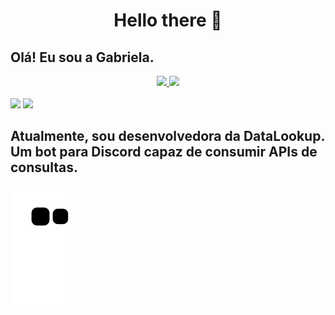 <h1 align="center">Hello there  👋</h1>

## Olá! Eu sou a Gabriela.
<div align="center">
  <a href="https://github.com/gabyhacking">
  <img height="180em" src="https://github-readme-stats.vercel.app/api?username=gabyhacking&show_icons=true&theme=dracula&include_all_commits=true&count_private=true"/>
  <img height="180em" src="https://github-readme-stats.vercel.app/api/top-langs/?username=gabyhacking&layout=compact&langs_count=7&theme=dracula"/>
</div><br>
 
<div> 
  <a href="https://instagram.com/gabyhacking" target="_blank"><img src="https://img.shields.io/badge/-Instagram-%23E4405F?style=for-the-badge&logo=instagram&logoColor=white" target="_blank"></a>
 <a href="https://discord.gg/V6JA7rMAb8" target="_blank"><img src="https://img.shields.io/badge/Discord-7289DA?style=for-the-badge&logo=discord&logoColor=white" target="_blank"></a><br>

## Atualmente, sou desenvolvedora da DataLookup. Um bot para Discord capaz de consumir APIs de consultas.
 
  ![Snake animation](https://github.com/rafaballerini/rafaballerini/blob/output/github-contribution-grid-snake.svg)
 
</div>
